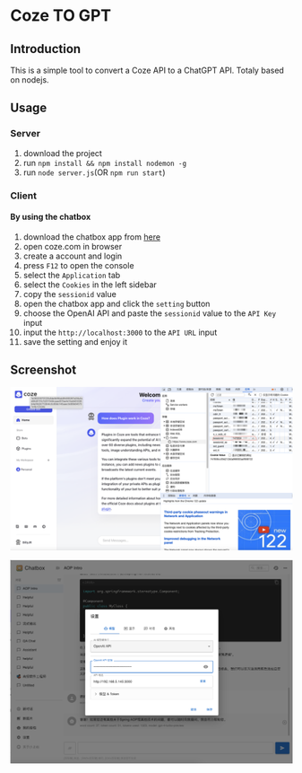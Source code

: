 # Coze TO GPT

## Introduction
This is a simple tool to convert a Coze API to a ChatGPT API. Totaly based on nodejs.

## Usage

### Server
1. download the project
2. run `npm install && npm install nodemon -g`
3. run `node server.js`(OR `npm run start`)

### Client
#### By using the chatbox
1. download the chatbox app from [here](https://chatboxai.app/zh#download)
2. open coze.com in browser
3. create a account and login
4. press `F12` to open the console
5. select the `Application` tab
6. select the `Cookies` in the left sidebar
7. copy the `sessionid` value
8. open the chatbox app and click the `setting` button
9. choose the OpenAI API and paste the `sessionid` value to the `API Key` input
10. input the `http://localhost:3000` to the `API URL` input
11. save the setting and enjoy it

## Screenshot
![alt text](<CleanShot 2024-02-26 at 23.33.26.png>)

![alt text](<CleanShot 2024-02-26 at 23.35.23.png>)